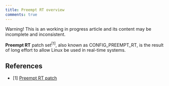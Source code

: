 ```yaml
---
title: Preempt RT overview
comments: true
---
```


<div class="alert">Warning! This is an working in progress article and its content may be incomplete and inconsistent.</div>

**Preempt RT** patch set<sup>[1]</sup>, also known as CONFIG_PREEMPT_RT, is the result of long effort to allow Linux be used in real-time systems.

## References

* [1] [Preempt RT patch](https://rt.wiki.kernel.org/index.php/CONFIG_PREEMPT_RT_Patch)
